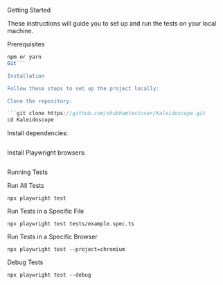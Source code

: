 Getting Started

These instructions will guide you to set up and run the tests on your local machine.

Prerequisites

```Node.js
npm or yarn
Git```

Installation

Follow these steps to set up the project locally:

Clone the repository:

```git clone https://github.com/shubhamtestuser/Kaleidoscope.git
cd Kaleidoscope
```
Install dependencies:

```npm install
```

Install Playwright browsers:

```npx playwright install
```

Running Tests

Run All Tests

```npx playwright test```

Run Tests in a Specific File

```npx playwright test tests/example.spec.ts```

Run Tests in a Specific Browser

```npx playwright test --project=chromium```

Debug Tests

```npx playwright test --debug```